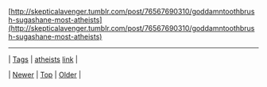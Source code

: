 <!--
title:
date: 2020-06-28T15:27:00.264Z
tags: atheists, link
-->




[http://skepticalavenger.tumblr.com/post/76567690310/goddamntoothbrush-sugashane-most-atheists](http://skepticalavenger.tumblr.com/post/76567690310/goddamntoothbrush-sugashane-most-atheists)

<!--BOTTOM-POST-NAVIGATION-->
---

| [Tags](tags.md) | [atheists](tag-atheists.md) [link](tag-link.md) |

| [Newer](76577463358.md) | [Top](index.md) | [Older](76578074374.md) |